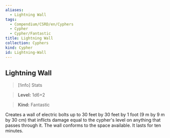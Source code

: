 ```yaml
---
aliases:
  - Lightning Wall
tags:
  - Compendium/CSRD/en/Cyphers
  - Cypher
  - Cypher/Fantastic
title: Lightning Wall
collection: Cyphers
kind: Cypher
id: Lightning-Wall
---
```

## Lightning Wall    
>[!info] Stats    
> **Level:** 1d6+2    
> **Kind:** Fantastic  
    
Creates a wall of electric bolts up to 30 feet by 30 feet by 1 foot (9 m by 9 m by 30 cm) that inflicts damage equal to the cypher's level on anything that passes through it. The wall conforms to the space available. It lasts for ten minutes.
